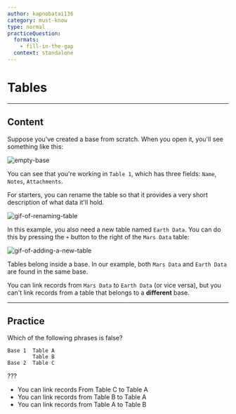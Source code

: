 ```yaml
---
author: kapnobatai136
category: must-know
type: normal
practiceQuestion:
  formats:
    - fill-in-the-gap
  context: standalone
---
```


# Tables


---

## Content

Suppose you've created a base from scratch. When you open it, you'll see something like this:

![empty-base](https://img.enkipro.com/bdaeb9da037d322efc7036f7f9704b49.png)

You can see that you're working in `Table 1`, which has three fields: `Name`, `Notes`, `Attachments`.

For starters, you can rename the table so that it provides a very short description of what data it'll hold.

![gif-of-renaming-table](https://img.enkipro.com/8909b664b02611e52ed6241806a62b72.gif)

In this example, you also need a new table named `Earth Data`. You can do this by pressing the `+` button to the right of the `Mars Data` table:

![gif-of-adding-a-new-table](https://img.enkipro.com/582a69d31c8bacd1737aaaa131bf0125.gif)

Tables belong inside a base. In our example, both `Mars Data` and `Earth Data` are found in the same base.

You can link records from `Mars Data` to `Earth Data` (or vice versa), but you can't link records from a table that belongs to a **different** base.


---

## Practice

Which of the following phrases is false?

```plain-text
Base 1  Table A
        Table B
Base 2  Table C
```

???

- You can link records From Table C to Table A
- You can link records from Table B to Table A
- You can link records from Table A to Table B
